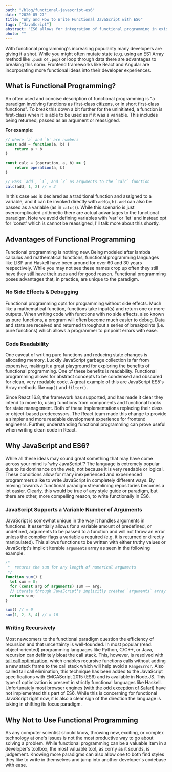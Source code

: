 ```yaml
---
path: "/blog/functional-javascript-es6"
date: "2020-05-27"
title: "Why and How to Write Functional JavaScript with ES6"
tags: ["JavaScript"]
abstract: "ES6 allows for integration of functional programming in existing JavaScript programs."
photo: ""
---
```


With functional programming's increasing popularity many developers are giving it a shot. While you
might often mutate state (e.g. using an ES1 Array method like `.push` or `.pop`) or loop through data there are advantages to 
breaking this norm. Frontend frameworks like React and Angular are incorporating more functional ideas into their developer
experiences. 

## What is Functional Programming?

An often used and concise description of functional programming is "a paradigm involving functions as first-class citizens, 
or in short first-class functions". To break this down a bit further for the uninitiated,
a function is first-class when it is able to be used as if it was a variable. This includes being returned, passed as an argument or reassigned.

**For example:**

```javascript
// where `a` and `b` are numbers
const add = function(a, b) {
    return a + b
}

const calc = (operation, a, b) => {
    return operation(a, b)
}

// Pass `add`, `1`, and `2` as arguments to the `calc` function
calc(add, 1, 2) // = 3
```

In this case `add` is declared as a traditional function and assigned to a variable, and it can be invoked directly with `add(a,b)`. 
`add` can also be passed as a variable (as in `calc()`). While this scenario is just overcomplicated arithmetic there are actual advantages
to the functional paradigm. Note we avoid defining variables with 'var' or 'let' and instead opt for 'const' which is cannot be reassigned, I'll talk more about this shortly.
 
## Advantages of Functional Programming

Functional programming is nothing new. Being modeled after lambda calculus and mathematical functions, functional programming languages 
like LISP and Haskell have been around for over 60 and 30 years respectively. While you may not see these names crop up often they still
have they [still have their uses](https://engineering.fb.com/security/fighting-spam-with-haskell/) and for good reason. Functional programming 
poses advantages that, in practice, are unique to the paradigm.

### No Side Effects & Debugging

Functional programming opts for programming without side effects. Much like a mathematical function, functions take input(s) and return one or more outputs.
When writing code with functions with no side effects, also known as pure functions, a program will often become much easier to debug. Data and state are 
received and returned throughout a series of breakpoints (i.e. pure functions) which allows a programmer to pinpoint errors with ease.

### Code Readability

One caveat of writing pure functions and reducing state changes is allocating memory. Luckily JavaScript garbage collection is far from expensive, making it
a great playground for exploring the benefits of functional programming. One of these benefits is readability. Functional programming allows for abstract
concepts to be condensed and obscured for clean, very readable code. A great example of this are JavaScript ES5's Array methods like `map()` and `filter()`.

Since React 16.8, the framework has supported, and has made it clear they intend to move to, using functions from components
and functional hooks for state management. Both of these implementations replacing their class or object-based predecessors.
The React team made this change to provide a simpler and more readable development experience for frontend engineers. Further,
understanding functional programming can prove useful when writing clean code in React.

## Why JavaScript and ES6?

While all these ideas may sound great something that may have come across your mind is 'why JavaScript'? The language is extremely popular
due to its dominance on the web, not because it is very readable or logical. These conditions allow for many inexperienced and experienced 
programmers alike to write JavaScript in completely different ways. By moving towards a functional paradigm streamlining repositories becomes 
a lot easier. Clearly, this would be true of any style guide or paradigm, but there are other, more compelling reason, to write functionally
in ES6.

### JavaScript Supports a Variable Number of Arguments

JavaScript is somewhat unique in the way it handles arguments in functions. It essentially allows for a variable amount of predefined, or undefined, arguments
to be passed to a function and will not throw an error unless the compiler flags a variable a required (e.g. it is returned or directly manipulated). This allows functions
to be written with either truthy values or JavaScript's implicit iterable `arguments` array as seen in the following example.

```javascript
/*
 *  returns the sum for any length of numerical arguments
 */
function sum() {
  let sum = 0;
  for (const arg of arguments) sum += arg; 
  // iterate through JavaScript's implicitly created `arguments` array
  return sum;
}

sum() // = 0
sum(1, 2, 3, 4) // = 10
```

### Writing Recursively

Most newcomers to the functional paradigm question the efficiency of recursion and that uncertainty is well-founded. In most popular (read: object-oriented) 
programming languages like Python, C/C++, or Java, recursion can definitely bloat the call stack. This, however, is resolved with [tail call optimization](https://en.wikipedia.org/wiki/Tail_call), 
which enables recursive functions calls without adding a new stack frame to the call stack which will help avoid a `RangeError`.
Also called tail call elimination, this technique has been added to the JavaScript specifications with EMCAScript 2015 (ES6) and is available in Node.JS. 
This type of optimization is present in strictly functional languages like Haskell. Unfortunately most browser engines [(with the odd exception of Safari)](https://kangax.github.io/compat-table/es6/) 
have not implemented this part of ES6. While this is concerning for functional JavaScript right now,
it is also a clear sign of the direction the language is taking in shifting its focus paradigm.

## Why Not to Use Functional Programming

As any computer scientist should know, throwing new, exciting, or complex technology at one's issues is not the most productive way to go about solving a problem.
While functional programming can be a valuable item in a developer's toolbox, the most valuable tool, as corny as it sounds, is judgement.
Knowing more paradigms can also allow one to both find styles they like to write in themselves and jump into another developer's codebase with ease.